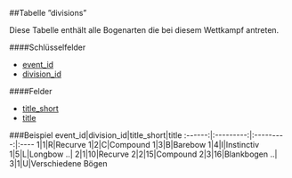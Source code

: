 ##Tabelle ”divisions” 

Diese Tabelle enthält alle Bogenarten die bei diesem Wettkampf antreten.

####Schlüsselfelder

* [event_id]
* [division_id]

####Felder

* [title_short]
* [title]


###Beispiel
event_id|division_id|title_short|title
:------:|:---------:|:---------:|:----
1|1|R|Recurve
1|2|C|Compound
1|3|B|Barebow
1|4|I|Instinctiv
1|5|L|Longbow
..|
2|1|10|Recurve
2|2|15|Compound
2|3|16|Blankbogen
..|
3|1|U|Verschiedene Bögen


[event_id]:kapitel_07_e.md#event_id
[division_id]:kapitel_07_d.md#division_id
[title_short]:kapitel_07_t.md#title_short
[title]:kapitel_07_t.md#title
